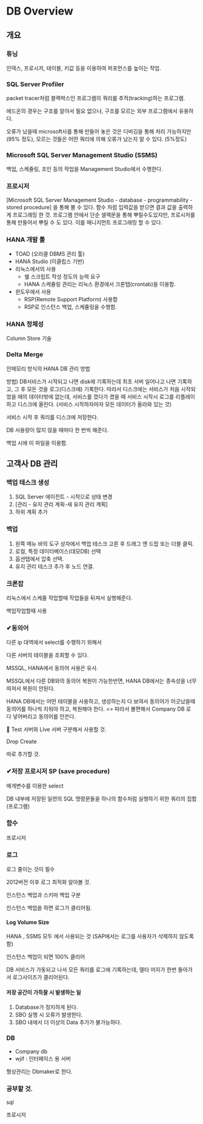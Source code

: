 # DB Overview

## 개요

### 튜닝

인덱스, 프로시저, 테이블, 키값 등을 이용하여 퍼포먼스를 높이는 작업.



### SQL Server Profiler 

packet tracer처럼 블랙박스인 프로그램의 쿼리를 추적(tracking)하는 프로그램.

애드온의 경우는 구조를 알아서 필요 없으나, 구조를 모르는 외부 프로그램에서 유용하다.

오류가 났을때 microsoft사를 통해 만들어 놓은 것은 디버깅을 통해 처리 가능하지만(95% 정도), 모르는 것들은 어떤 쿼리에 의해 오류가 났는지 알 수 있다. (5%정도)



### Microsoft SQL Server Management Studio (SSMS)

백업, 스케쥴링, 조인 등의 작업을 Management Studio에서 수행한다.



### 프로시저

 [Microsoft SQL Server Management Studio - database - programmability - stored procedure] 을 통해 볼 수 있다. 
함수 처럼 입력값을 받으면 결과 값을 출력하게 프로그래밍 한 것. 
프로그램 안에서 단순 셀렉문을 통해 뿌릴수도있지만, 프로시저를 통해 만들어서 뿌릴 수 도 있다. 이를 매니지먼트 프로그래밍 할 수 있다. 



### HANA 개발 툴

- TOAD (오라클 DBMS 관리 툴)
- HANA Studio (이클립스 기반)
- 리눅스에서의 사용
  - 쉘 스크립트 작성 정도의 능력 요구
  - HANA 스케쥴링 관리는 리눅스 환경에서 크론탭(crontab)을 이용함.
- 윈도우에서 사용
  - RSP(Remote Support Platform) 사용함
  - RSP로 인스턴스 백업, 스케쥴링을 수행함.
  
  

### HANA 정체성

Column Store 기술



### Delta Merge

인메모리 방식의 HANA DB 관리 방법

방법) DB서비스가 시작되고 나면 disk에 기록하는데 최초 서버 일어나고 나면 기록하고, 그 후 모든 것을 로그(디스크에) 기록한다. 따라서 디스크에는 서비스가 처음 시작되었을 때의 데이터밖에 없는데, 서비스를 껐다가 켰을 때 서비스 시작시 로그를 리플레이 하고 디스크에 올린다. (서비스 시작하자마자 모든 데이터가 올라와 있는 것)

서비스 시작 후 쿼리를 디스크에 저장한다.

DB 사용량이 많지 않을 때마다 한 번씩 해준다.

백업 시에 이 파일을 이용함.



## 고객사 DB 관리

### 백업 테스크 생성

1. SQL Server 에이전트 - 시작으로 상태 변경
2. [관리 - 유지 관리 계획-새 유지 관리 계획]
3. 하위 계획 추가



### 백업

1. 왼쪽 메뉴 바의 도구 상자에서 백업 테스크 고른 후 드래그 앤 드랍 또는 더블 클릭.
2. 로컬, 특정 데이터베이스(데모DB) 선택
3. 옵션탭에서 압축 선택.
4. 유지 관리 테스크 추가 후 노드 연결.



### 크론잡

리눅스에서 스케줄 작업할때 작업들을 뒤져서 실행해준다.

백업작업할때 사용



### ✔동의어

다른 ip 대역에서 select를 수행하기 위해서

다른 서버의 테이블을 조회할 수 있다.

MSSQL, HANA에서 동의어 사용은 유사.

MSSQL에서 다른 DB와의 동의어 복원이 가능한반면, HANA DB에서는 종속성을 너무 따져서 복원이 안된다. 

HANA DB에서는 어떤 테이블을 사용하고, 생성하는지 다 보여서 동의어가 어긋났을때 동의어를 하나씩 지워야 하고, 복원해야 한다. => 따라서 불편해서 Company DB 로 다 넣어버리고 동의어를 안쓴다. 

🚨 Test 서버와 LIve 서버 구분해서 사용할 것.

Drop Create

따로 추가할 것.



### ✔저장 프로시저 SP (save procedure)

매개변수를 이용한 select 

DB 내부에 저장된 일련의 SQL 명령문들을 하나의 함수처럼 실행하기 위한 쿼리의 집합 (프로그램)



### 함수

프로시저 



### 로그

로그 줄이는 것이 필수

2012버전 이후 로그 최적화 알아볼 것.

인스턴스 백업과 스키마 백업 구분

인스턴스 백업을 하면 로그가 클리어됨.

#### Log Volume Size

HANA , SSMS 모두 에서 사용되는 것 (SAP에서는 로그를 사용자가 삭제하지 않도록 함)

인스턴스 백업이 되면 100% 클리어 

DB 서비스가 가동되고 나서 모든 쿼리를 로그에 기록하는데, 델타 머지가 한번 돌아가서 로그사이즈가 클리어된다. 



#### 저장 공간이 가득찰 시 발생하는 일

1. Database가 정지하게 된다.
2. SBO 실행 시 오류가 발생한다.
3. SBO 내에서 더 이상의 Data 추가가 불가능하다.



### DB

- Company db
- wjif : 인터페이스 용 서버 

형상관리는 Dbmaker로 한다. 



### 공부할 것.

sql

프로시저